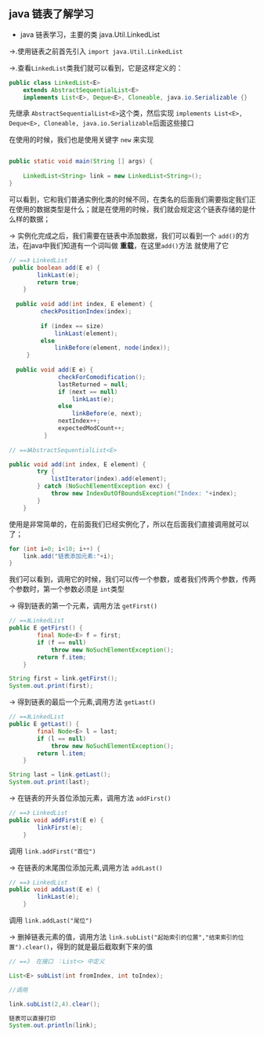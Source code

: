 ## java 链表了解学习

- java 链表学习，主要的类 java.Util.LinkedList

->.使用链表之前首先引入 `import java.Util.LinkedList`

->.查看`LinkedList`类我们就可以看到，它是这样定义的：

```java
public class LinkedList<E>
    extends AbstractSequentialList<E>
    implements List<E>, Deque<E>, Cloneable, java.io.Serializable {}
```
先继承 `AbstractSequentialList<E>`这个类，然后实现 `implements List<E>, Deque<E>, Cloneable, java.io.Serializable`后面这些接口

在使用的时候，我们也是使用关键字 `new` 来实现

```java

public static void main(String [] args) {
    
    LinkedList<String> link = new LinkedList<String>();
}
```

可以看到，它和我们普通实例化类的时候不同，在类名的后面我们需要指定我们正在使用的数据类型是什么；就是在使用的时候，我们就会规定这个链表存储的是什么样的数据；

-> 实例化完成之后，我们需要在链表中添加数据，我们可以看到一个 `add()`的方法，在java中我们知道有一个词叫做 **重载**，在这里`add()`方法
就使用了它

```java
// ==》 LinkedList
 public boolean add(E e) {
        linkLast(e);
        return true;
    }
    
  public void add(int index, E element) {
         checkPositionIndex(index);
 
         if (index == size)
             linkLast(element);
         else
             linkBefore(element, node(index));
     }
     
  public void add(E e) {
              checkForComodification();
              lastReturned = null;
              if (next == null)
                  linkLast(e);
              else
                  linkBefore(e, next);
              nextIndex++;
              expectedModCount++;
          }     
     
// ==》AbstractSequentialList<E>

public void add(int index, E element) {
        try {
            listIterator(index).add(element);
        } catch (NoSuchElementException exc) {
            throw new IndexOutOfBoundsException("Index: "+index);
        }
    }      
```

使用是非常简单的，在前面我们已经实例化了，所以在后面我们直接调用就可以了；

````java
for (int i=0; i<10; i++) {
    link.add("链表添加元素:"+i);
}
````

我们可以看到，调用它的时候，我们可以传一个参数，或者我们传两个参数，传两个参数时，第一个参数必须是 `int`类型

-> 得到链表的第一个元素，调用方法 `getFirst()`

```java
// ==》LinkedList
public E getFirst() {
        final Node<E> f = first;
        if (f == null)
            throw new NoSuchElementException();
        return f.item;
    }
```


```java
String first = link.getFirst();
System.out.print(first);
```


-> 得到链表的最后一个元素,调用方法 `getLast()`

```java
// ==》LinkedList
public E getLast() {
        final Node<E> l = last;
        if (l == null)
            throw new NoSuchElementException();
        return l.item;
    }
```

```java
String last = link.getLast();
System.out.print(last);
```

-> 在链表的开头首位添加元素，调用方法 `addFirst()`

```java
// ==》 LinkedList
public void addFirst(E e) {
        linkFirst(e);
    }
```

调用 `link.addFirst("首位")`


-> 在链表的末尾围位添加元素,调用方法 `addLast()`

```java
// ==》 LinkedList
public void addLast(E e) {
        linkLast(e);
    }
```

调用 `link.addLast("尾位")`


-> 删掉链表元素的值，调用方法 `link.subList("起始索引的位置","结束索引的位置").clear()`，得到的就是最后截取剩下来的值

```java
// ==》 在接口 ：List<> 中定义

List<E> subList(int fromIndex, int toIndex);

//调用

link.subList(2,4).clear();

链表可以直接打印
System.out.println(link);
```






